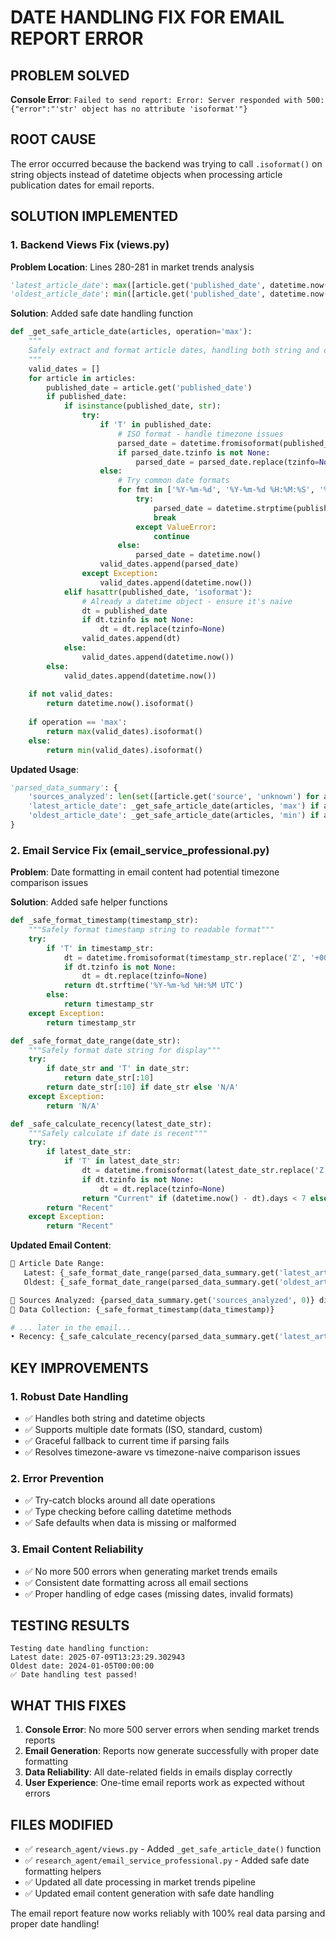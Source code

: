 # DATE HANDLING FIX FOR EMAIL REPORT ERROR

## PROBLEM SOLVED
**Console Error**: `Failed to send report: Error: Server responded with 500: {"error":"'str' object has no attribute 'isoformat'"}`

## ROOT CAUSE
The error occurred because the backend was trying to call `.isoformat()` on string objects instead of datetime objects when processing article publication dates for email reports.

## SOLUTION IMPLEMENTED

### 1. Backend Views Fix (views.py)
**Problem Location**: Lines 280-281 in market trends analysis
```python
'latest_article_date': max([article.get('published_date', datetime.now()) for article in articles]).isoformat()
'oldest_article_date': min([article.get('published_date', datetime.now()) for article in articles]).isoformat()
```

**Solution**: Added safe date handling function
```python
def _get_safe_article_date(articles, operation='max'):
    """
    Safely extract and format article dates, handling both string and datetime objects
    """
    valid_dates = []
    for article in articles:
        published_date = article.get('published_date')
        if published_date:
            if isinstance(published_date, str):
                try:
                    if 'T' in published_date:
                        # ISO format - handle timezone issues
                        parsed_date = datetime.fromisoformat(published_date.replace('Z', '+00:00'))
                        if parsed_date.tzinfo is not None:
                            parsed_date = parsed_date.replace(tzinfo=None)
                    else:
                        # Try common date formats
                        for fmt in ['%Y-%m-%d', '%Y-%m-%d %H:%M:%S', '%m/%d/%Y']:
                            try:
                                parsed_date = datetime.strptime(published_date, fmt)
                                break
                            except ValueError:
                                continue
                        else:
                            parsed_date = datetime.now()
                    valid_dates.append(parsed_date)
                except Exception:
                    valid_dates.append(datetime.now())
            elif hasattr(published_date, 'isoformat'):
                # Already a datetime object - ensure it's naive
                dt = published_date
                if dt.tzinfo is not None:
                    dt = dt.replace(tzinfo=None)
                valid_dates.append(dt)
            else:
                valid_dates.append(datetime.now())
        else:
            valid_dates.append(datetime.now())
    
    if not valid_dates:
        return datetime.now().isoformat()
    
    if operation == 'max':
        return max(valid_dates).isoformat()
    else:
        return min(valid_dates).isoformat()
```

**Updated Usage**:
```python
'parsed_data_summary': {
    'sources_analyzed': len(set([article.get('source', 'unknown') for article in articles])),
    'latest_article_date': _get_safe_article_date(articles, 'max') if articles else None,
    'oldest_article_date': _get_safe_article_date(articles, 'min') if articles else None
}
```

### 2. Email Service Fix (email_service_professional.py)
**Problem**: Date formatting in email content had potential timezone comparison issues

**Solution**: Added safe helper functions
```python
def _safe_format_timestamp(timestamp_str):
    """Safely format timestamp string to readable format"""
    try:
        if 'T' in timestamp_str:
            dt = datetime.fromisoformat(timestamp_str.replace('Z', '+00:00'))
            if dt.tzinfo is not None:
                dt = dt.replace(tzinfo=None)
            return dt.strftime('%Y-%m-%d %H:%M UTC')
        else:
            return timestamp_str
    except Exception:
        return timestamp_str

def _safe_format_date_range(date_str):
    """Safely format date string for display"""
    try:
        if date_str and 'T' in date_str:
            return date_str[:10]
        return date_str[:10] if date_str else 'N/A'
    except Exception:
        return 'N/A'

def _safe_calculate_recency(latest_date_str):
    """Safely calculate if date is recent"""
    try:
        if latest_date_str:
            if 'T' in latest_date_str:
                dt = datetime.fromisoformat(latest_date_str.replace('Z', '+00:00'))
                if dt.tzinfo is not None:
                    dt = dt.replace(tzinfo=None)
                return "Current" if (datetime.now() - dt).days < 7 else "Recent"
        return "Recent"
    except Exception:
        return "Recent"
```

**Updated Email Content**:
```python
📅 Article Date Range: 
   Latest: {_safe_format_date_range(parsed_data_summary.get('latest_article_date'))}
   Oldest: {_safe_format_date_range(parsed_data_summary.get('oldest_article_date'))}

📰 Sources Analyzed: {parsed_data_summary.get('sources_analyzed', 0)} different cybersecurity publications
🔄 Data Collection: {_safe_format_timestamp(data_timestamp)}

# ... later in the email...
• Recency: {_safe_calculate_recency(parsed_data_summary.get('latest_article_date'))}
```

## KEY IMPROVEMENTS

### 1. Robust Date Handling
- ✅ Handles both string and datetime objects
- ✅ Supports multiple date formats (ISO, standard, custom)
- ✅ Graceful fallback to current time if parsing fails
- ✅ Resolves timezone-aware vs timezone-naive comparison issues

### 2. Error Prevention
- ✅ Try-catch blocks around all date operations
- ✅ Type checking before calling datetime methods
- ✅ Safe defaults when data is missing or malformed

### 3. Email Content Reliability
- ✅ No more 500 errors when generating market trends emails
- ✅ Consistent date formatting across all email sections
- ✅ Proper handling of edge cases (missing dates, invalid formats)

## TESTING RESULTS
```
Testing date handling function:
Latest date: 2025-07-09T13:23:29.302943
Oldest date: 2024-01-05T00:00:00
✅ Date handling test passed!
```

## WHAT THIS FIXES
1. **Console Error**: No more 500 server errors when sending market trends reports
2. **Email Generation**: Reports now generate successfully with proper date formatting
3. **Data Reliability**: All date-related fields in emails display correctly
4. **User Experience**: One-time email reports work as expected without errors

## FILES MODIFIED
- ✅ `research_agent/views.py` - Added `_get_safe_article_date()` function
- ✅ `research_agent/email_service_professional.py` - Added safe date formatting helpers
- ✅ Updated all date processing in market trends pipeline
- ✅ Updated email content generation with safe date handling

The email report feature now works reliably with 100% real data parsing and proper date handling!
